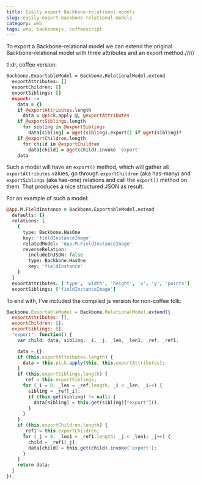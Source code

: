 ```yaml
---
title: Easily export Backbone-relational models
slug: easily-export-backbone-relational-models
category: web
tags: web, backbonejs, coffeescript
---
```


To export a Backbone-relational model we can extend the original Backbone-relational model with three attributes and an export method./////

tl;dr, coffee version:

```coffee
Backbone.ExportableModel = Backbone.RelationalModel.extend
  exportAttributes: []
  exportChildren: []
  exportSiblings: [] 
  export: ->
    data = {}
    if @exportAttributes.length
      data = @pick.apply @, @exportAttributes
    if @exportSiblings.length
      for sibling in @exportSiblings
        data[sibling] = @get(sibling).export() if @get(sibling)?
    if @exportChildren.length
      for child in @exportChildren
        data[child] = @get(child).invoke 'export'
    data  
```

Such a model will have an `export()` method, which will gather all `exportAttributes` values, go through `exportChildren` (aka has-many) and `exportSiblings` (aka has-one) relations and call the `export()` method on them. That produces a nice structured JSON as result.

For an example of such a model:

```coffee
@App.M.FieldInstance = Backbone.ExportableModel.extend
  defaults: {}
  relations: [
    {
      type: Backbone.HasOne
      key: 'fieldInstanceImage'
      relatedModel: 'App.M.FieldInstanceImage'
      reverseRelation:
        includeInJSON: false
        type: Backbone.HasOne
        key: 'fieldInstance'
    }
  ]
  exportAttributes: ['type', 'width', 'height', 'x', 'y', 'points']
  exportSiblings: ['fieldInstanceImage']
```

To end with, I've included the compiled js version for non-coffee folk:

```js
Backbone.ExportableModel = Backbone.RelationalModel.extend({
  exportAttributes: [],
  exportChildren: [],
  exportSiblings: [],
  "export": function() {
    var child, data, sibling, _i, _j, _len, _len1, _ref, _ref1;

    data = {};
    if (this.exportAttributes.length) {
      data = this.pick.apply(this, this.exportAttributes);
    }
    if (this.exportSiblings.length) {
      _ref = this.exportSiblings;
      for (_i = 0, _len = _ref.length; _i < _len; _i++) {
        sibling = _ref[_i];
        if (this.get(sibling) != null) {
          data[sibling] = this.get(sibling)["export"]();
        }
      }
    }
    if (this.exportChildren.length) {
      _ref1 = this.exportChildren;
      for (_j = 0, _len1 = _ref1.length; _j < _len1; _j++) {
        child = _ref1[_j];
        data[child] = this.get(child).invoke('export');
      }
    }
    return data;
  }
});
```